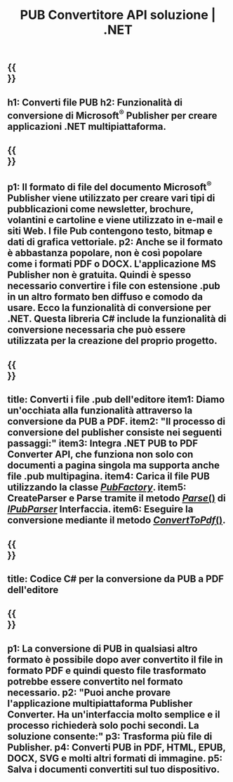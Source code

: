 ﻿---
translation: true
template: /_templates/conversion-net.md
title: PUB Convertitore API soluzione | .NET
url: /net/conversion/
description: Converti i file di Microsoft Publisher a livello di codice tramite la libreria C#. Semplice soluzione API per creare il tuo progetto .NET convertitore PUB.
metakeywords: convertitore pub net, converti file pub net, convertitore pub c#, converti file pub c#
family: pub
platformtag: net
feature: conversion
---

{{<section banner>}}
---
h1: Converti file PUB
h2: Funzionalità di conversione di Microsoft<sup>®</sup> Publisher per creare applicazioni .NET multipiattaforma.
---

{{<section overview>}}
---
p1: Il formato di file del documento Microsoft<sup>®</sup> Publisher viene utilizzato per creare vari tipi di pubblicazioni come newsletter, brochure, volantini e cartoline e viene utilizzato in e-mail e siti Web. I file Pub contengono testo, bitmap e dati di grafica vettoriale.
p2: Anche se il formato è abbastanza popolare, non è così popolare come i formati PDF o DOCX. L'applicazione MS Publisher non è gratuita. Quindi è spesso necessario convertire i file con estensione .pub in un altro formato ben diffuso e comodo da usare. Ecco la funzionalità di conversione per .NET. Questa libreria C# include la funzionalità di conversione necessaria che può essere utilizzata per la creazione del proprio progetto.
---

{{<section feature1>}}
---
title: Converti i file .pub dell'editore
item1: Diamo un'occhiata alla funzionalità attraverso la conversione da PUB a PDF.
item2: "Il processo di conversione del publisher consiste nei seguenti passaggi:"
item3: Integra .NET PUB to PDF Converter API, che funziona non solo con documenti a pagina singola ma supporta anche file .pub multipagina.
item4: Carica il file PUB utilizzando la classe [*PubFactory*](https://reference.aspose.com/pub/net/aspose.pub/pubfactory//).
item5: CreateParser e Parse tramite il metodo [*Parse*()](https://reference.aspose.com/pub/net/aspose.pub/ipubparser//parse/) di [*IPubParser*](https://reference.aspose.com/pub/net/aspose.pub/ipubparser//) Interfaccia.
item6: Eseguire la conversione mediante il metodo [*ConvertToPdf*()](https://reference.aspose.com/pub/net/aspose.pub/ipdfconverter//converttopdf/).
---

{{<section codeexample>}}
---
title: Codice C# per la conversione da PUB a PDF dell'editore
---

{{<section summary>}}
---
p1: La conversione di PUB in qualsiasi altro formato è possibile dopo aver convertito il file in formato PDF e quindi questo file trasformato potrebbe essere convertito nel formato necessario.
p2: "Puoi anche provare l'applicazione multipiattaforma Publisher Converter. Ha un'interfaccia molto semplice e il processo richiederà solo pochi secondi. La soluzione consente:"
p3: Trasforma più file di Publisher.
p4: Converti PUB in PDF, HTML, EPUB, DOCX, SVG e molti altri formati di immagine.
p5: Salva i documenti convertiti sul tuo dispositivo.
---
